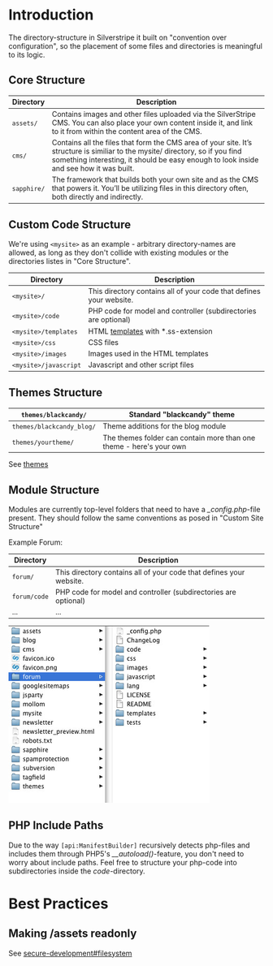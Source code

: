 # Introduction

The directory-structure in Silverstripe it built on "convention over configuration", so the placement of some files and
directories is meaningful to its logic.
 
## Core Structure

Directory   | Description
---------   | -----------
`assets/`   | Contains images and other files uploaded via the SilverStripe CMS. You can also place your own content inside it, and link to it from within the content area of the CMS.
`cms/`      | Contains all the files that form the CMS area of your site. It’s structure is similiar to the mysite/ directory, so if you find something interesting, it should be easy enough to look inside and see how it was built. 
`sapphire/` | The framework that builds both your own site and as the CMS that powers it. You’ll be utilizing files in this directory often, both directly and indirectly.

## Custom Code Structure

We're using `<mysite>` as an example - arbitrary directory-names are allowed, as long as they don't collide with
existing modules or the directories listes in "Core Structure".

 | Directory           | Description                                                         | 
 | ---------           | -----------                                                         | 
 | `<mysite>/`           | This directory contains all of your code that defines your website. | 
 | `<mysite>/code`       | PHP code for model and controller (subdirectories are optional)     | 
 | `<mysite>/templates`  | HTML [templates](templates) with *.ss-extension                     | 
 | `<mysite>/css `       | CSS files                                                           | 
 | `<mysite>/images `    | Images used in the HTML templates                                   | 
 | `<mysite>/javascript` | Javascript and other script files 

## Themes Structure

 | `themes/blackcandy/`      | Standard "blackcandy" theme                                         | 
 | ------------------      | ---------------------------                                         | 
 | `themes/blackcandy_blog/` | Theme additions for the blog module                                 | 
 | `themes/yourtheme/`       | The themes folder can contain more than one theme - here's your own | 


See [themes](/topics/themes)

## Module Structure

Modules are currently top-level folders that need to have a *_config.php*-file present.
They should follow the same conventions as posed in "Custom Site Structure"

Example Forum:

 | Directory  | Description                                                         | 
 | ---------  | -----------                                                         | 
 | `forum/`     | This directory contains all of your code that defines your website. | 
 | `forum/code` | PHP code for model and controller (subdirectories are optional)     | 
 | ...        | ...                                                                 | 

![](images/modules_folder.jpg)


## PHP Include Paths

Due to the way `[api:ManifestBuilder]` recursively detects php-files and includes them through PHP5's
*__autoload()*-feature, you don't need to worry about include paths. Feel free to structure your php-code into
subdirectories inside the *code*-directory.

# Best Practices

## Making /assets readonly
See [secure-development#filesystem](secure-development#filesystem)
